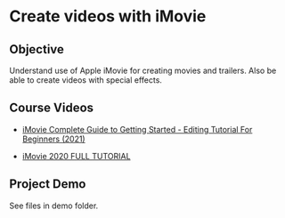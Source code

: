 # Create videos with iMovie

## Objective

Understand use of Apple iMovie for creating movies and trailers. Also be able to create videos with special effects.

## Course Videos

* 	[iMovie Complete Guide to Getting Started - Editing Tutorial For Beginners (2021)](https://www.youtube.com/watch?v=eyNcc5EpXkM)

* 	[iMovie 2020 FULL TUTORIAL](https://www.youtube.com/watch?v=ljAWrpmEFoU)

## Project Demo

See files in demo folder.
